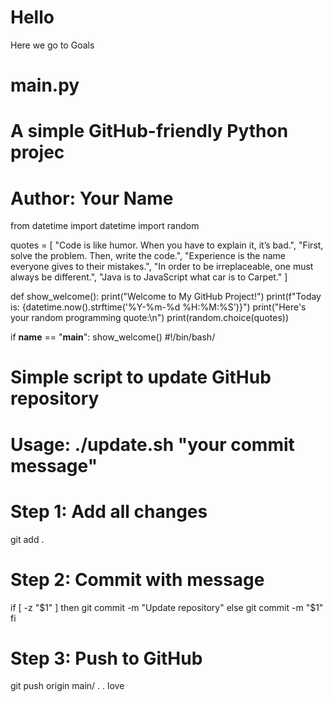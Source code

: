# Hello
Here we go to Goals
# main.py
# A simple GitHub-friendly Python projec
# Author: Your Name

from datetime import datetime
import random

quotes = [
    "Code is like humor. When you have to explain it, it’s bad.",
    "First, solve the problem. Then, write the code.",
    "Experience is the name everyone gives to their mistakes.",
    "In order to be irreplaceable, one must always be different.",
    "Java is to JavaScript what car is to Carpet."
]

def show_welcome():
    print("Welcome to My GitHub Project!")
    print(f"Today is: {datetime.now().strftime('%Y-%m-%d %H:%M:%S')}")
    print("Here's your random programming quote:\n")
    print(random.choice(quotes))

if __name__ == "__main__":
    show_welcome()
    #!/bin/bash/
# Simple script to update GitHub repository
# Usage: ./update.sh "your commit message"

# Step 1: Add all changes
git add .

# Step 2: Commit with message
if [ -z "$1" ]
then
  git commit -m "Update repository"
else
  git commit -m "$1"
fi

# Step 3: Push to GitHub
git push origin main/
.
.
love
